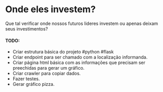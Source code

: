 Onde eles investem?
===================

Que tal verificar onde nossos futuros lideres investem ou apenas deixam seus investimentos?


#### TODO:

* Criar estrutura básica do projeto #python #flask
* Criar endpoint para ser chamado com a localização informanda.
* Criar página html básica com as informações que precisam ser preechidas para gerar um gráfico.
* Criar crawler para copiar dados.
* Fazer testes.
* Gerar gráfico pizza.